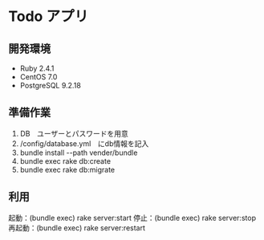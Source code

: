 # Todo アプリ

## 開発環境 
* Ruby 2.4.1 
* CentOS 7.0 
* PostgreSQL 9.2.18

## 準備作業
1. DB　ユーザーとパスワードを用意
2. /config/database.yml　にdb情報を記入
3. bundle install --path vender/bundle
4. bundle exec rake db:create
5. bundle exec rake db:migrate

## 利用
起動：(bundle exec) rake server:start
停止：(bundle exec) rake server:stop
再起動：(bundle exec) rake server:restart
